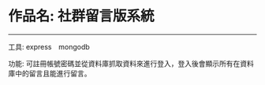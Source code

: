 <h1>作品名: 社群留言版系統</h1>
<hr>
<p>工具: express　mongodb</p>
<p>功能: 可註冊帳號密碼並從資料庫抓取資料來進行登入，登入後會顯示所有在資料庫中的留言且能進行留言。</p>